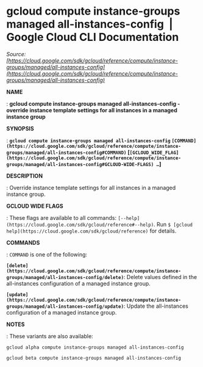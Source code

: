# gcloud compute instance-groups managed all-instances-config  |  Google Cloud CLI Documentation

*Source: [https://cloud.google.com/sdk/gcloud/reference/compute/instance-groups/managed/all-instances-config](https://cloud.google.com/sdk/gcloud/reference/compute/instance-groups/managed/all-instances-config)*

**NAME**

: **gcloud compute instance-groups managed all-instances-config - override instance template settings for all instances in a managed instance group**

**SYNOPSIS**

: **`gcloud compute instance-groups managed all-instances-config` `[COMMAND](https://cloud.google.com/sdk/gcloud/reference/compute/instance-groups/managed/all-instances-config#COMMAND)` [`[GCLOUD_WIDE_FLAG](https://cloud.google.com/sdk/gcloud/reference/compute/instance-groups/managed/all-instances-config#GCLOUD-WIDE-FLAGS) …`]**

**DESCRIPTION**

: Override instance template settings for all instances in a managed instance
group.

**GCLOUD WIDE FLAGS**

: These flags are available to all commands: `[--help](https://cloud.google.com/sdk/gcloud/reference#--help)`.
Run `$ [gcloud help](https://cloud.google.com/sdk/gcloud/reference)` for details.

**COMMANDS**

: ``COMMAND`` is one of the following:

**`[delete](https://cloud.google.com/sdk/gcloud/reference/compute/instance-groups/managed/all-instances-config/delete)`**:
Delete values defined in the all-instances configuration of a managed instance
group.

**`[update](https://cloud.google.com/sdk/gcloud/reference/compute/instance-groups/managed/all-instances-config/update)`**:
Update the all-instances configuration of a managed instance group.

**NOTES**

: These variants are also available:

```
gcloud alpha compute instance-groups managed all-instances-config
```

```
gcloud beta compute instance-groups managed all-instances-config
```